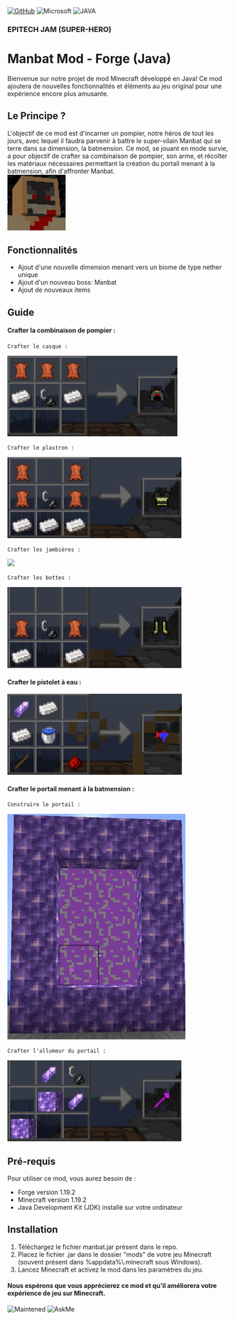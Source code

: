 [![GitHub](https://img.shields.io/badge/GitHub-100000?style=for-the-badge&logo=github&logoColor=white)](https://github.com)  	![Microsoft](https://img.shields.io/badge/Microsoft-666666?style=for-the-badge&logo=microsoft&logoColor=white) ![JAVA](https://img.shields.io/badge/Java-ED8B00?style=for-the-badge&logo=openjdk&logoColor=white)

### EPITECH JAM (SUPER-HERO)

# Manbat Mod - Forge (Java)

Bienvenue sur notre projet de mod Minecraft développé en Java! Ce mod ajoutera de nouvelles fonctionnalités et éléments au jeu original pour une expérience encore plus amusante.

## Le Principe ?

L'objectif de ce mod est d'incarner un pompier, notre héros de tout les jours, avec lequel il faudra parvenir à battre le super-vilain Manbat qui se terre dans sa dimension, la batmension.
Ce mod, se jouant en mode survie, a pour objectif de crafter sa combinaison de pompier, son arme, et récolter les matériaux nécessaires permettant la création du portail menant à la batmension, afin d'affronter Manbat.
</br>
<img src="https://github.com/Morvince/JAM_MANBAT/blob/main/images/ManbatHead.png">

## Fonctionnalités

- Ajout d'une nouvelle dimension menant vers un biome de type nether unique
- Ajout d'un nouveau boss: Manbat
- Ajout de nouveaux items

## Guide

#### Crafter la combinaison de pompier :

    Crafter le casque :
<img src="https://github.com/Morvince/JAM_MANBAT/blob/main/images/craft_casque.png">
    
    Crafter le plastron :
<img src="https://github.com/Morvince/JAM_MANBAT/blob/main/images/craft_plastron.png">

    Crafter les jambières :
<img src="https://github.com/Morvince/JAM_MANBAT/blob/main/images/craft_jambières.png">

    Crafter les bottes :
<img src="https://github.com/Morvince/JAM_MANBAT/blob/main/images/craft_bottes.png">

#### Crafter le pistolet à eau :
<img src="https://github.com/Morvince/JAM_MANBAT/blob/main/images/craft_pistolet.png">

#### Crafter le portail menant à la batmension :

    Construire le portail :
<img src="https://github.com/Morvince/JAM_MANBAT/blob/main/images/construction_portail.png">
    
    Crafter l'allumeur du portail :
<img src="https://github.com/Morvince/JAM_MANBAT/blob/main/images/craft_allumeur.png" width=392>

## Pré-requis

Pour utiliser ce mod, vous aurez besoin de :

- Forge version 1.19.2
- Minecraft version 1.19.2
- Java Development Kit (JDK) installé sur votre ordinateur

## Installation

1. Téléchargez le fichier manbat.jar présent dans le repo.
2. Placez le fichier .jar dans le dossier "mods" de votre jeu Minecraft (souvent présent dans %appdata%\\.minecraft sous Windows).
3. Lancez Minecraft et activez le mod dans les paramètres du jeu.

#### Nous espérons que vous apprécierez ce mod et qu'il améliorera votre expérience de jeu sur Minecraft.

![Maintened](https://img.shields.io/badge/Maintained%3F-yes-green.svg) ![AskMe](https://img.shields.io/badge/Ask%20me-anything-1abc9c.svg)

